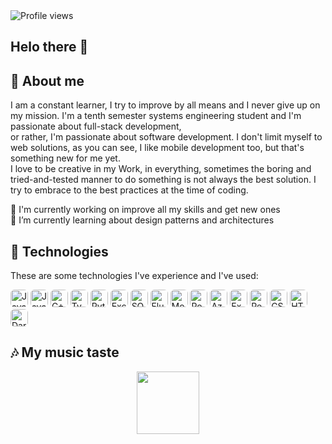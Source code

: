 
<img src="https://komarev.com/ghpvc/?username=G-dark&style=flat&color=blue" alt="Profile views" />


## Helo there 👋


## 📃 About me 

I am a constant learner, I try to improve by all means and I never give up on my mission. I'm a tenth semester systems engineering student and I'm passionate about full-stack development, <br/>
or rather, I'm passionate about software development. I don't limit myself to web solutions, as you can see, I like mobile development too, but that's something new for me yet. <br/>
I love to be creative in my Work, in everything, sometimes the boring and tried-and-tested manner to do something is not always the best solution. I try to embrace to the best practices 
at the time of coding. <br/>

 🔭 I'm currently working on improve all my skills and get new ones <br/>
 🌱 I’m currently learning about design patterns and architectures <br/>

## 🚀 Technologies

These are some technologies I've experience and I've used: 

<p align="left">
  <img src="https://img.shields.io/badge/-F7DF1E?style=flat&logo=javascript&logoColor=000000&label=" height="28" style="border-radius: 6px;" alt="JavaScript" />
  <img src="https://img.shields.io/badge/Java-f89820?style=flat&logoColor=white&label=" height="28" style="border-radius: 6px;" alt="Java" />
  <img src="https://img.shields.io/badge/-00599C?style=flat&logo=c%2B%2B&logoColor=white&label=" height="28" style="border-radius: 6px;" alt="C++" />
  <img src="https://img.shields.io/badge/-3178C6?style=flat&logo=typescript&logoColor=white&label=" height="28" style="border-radius: 6px;" alt="TypeScript" />
  <img src="https://img.shields.io/badge/-3776AB?style=flat&logo=python&logoColor=white&label=" height="28" style="border-radius: 6px;" alt="Python" />
  <img src="https://img.shields.io/badge/Excel-217346?style=flat" height="28" style="border-radius: 6px;" alt="Excel" />
  <img src="https://img.shields.io/badge/SQL-4479A1?style=flat" height="28" style="border-radius: 6px;" alt="SQL" />
  <img src="https://img.shields.io/badge/-02569B?style=flat&logo=flutter&logoColor=white&label=" height="28" style="border-radius: 6px;" alt="Flutter" />
  <img src="https://img.shields.io/badge/-47A248?style=flat&logo=mongodb&logoColor=white&label=" height="28" style="border-radius: 6px;" alt="MongoDB" />
  <img src="https://img.shields.io/badge/-336791?style=flat&logo=postgresql&logoColor=white&label=" height="28" style="border-radius: 6px;" alt="PostgreSQL" />
  <img src="https://img.shields.io/badge/Azure-0078D4?style=flat&logo=azuredevops&logoColor=white&label=" height="28" style="border-radius: 6px;" alt="Azure" />
  <img src="https://img.shields.io/badge/-000000?style=flat&logo=express&logoColor=white&label=" height="28" style="border-radius: 6px;" alt="Express" />
  <img src="https://img.shields.io/badge/-61DAFB?style=flat&logo=react&logoColor=000000&label=" height="28" style="border-radius: 6px;" alt="React" />
  <img src="https://img.shields.io/badge/-1572B6?style=flat&logo=css3&logoColor=white&label=" height="28" style="border-radius: 6px;" alt="CSS3" />
  <img src="https://img.shields.io/badge/-E34F26?style=flat&logo=html5&logoColor=white&label=" height="28" style="border-radius: 6px;" alt="HTML5" />
  <img src="https://img.shields.io/badge/-0175C2?style=flat&logo=dart&logoColor=white&label=" height="28" style="border-radius: 6px;" alt="Dart" />
</p>

## 🎶 My music taste 
<p align="center">
  <a href="https://open.spotify.com/playlist/3nm5E8sTzoSaC8KTYK8BXC">
    <img src="https://upload.wikimedia.org/wikipedia/en/7/70/Graduation_%28album%29.jpg" width="100" />
  </a>
</p>

